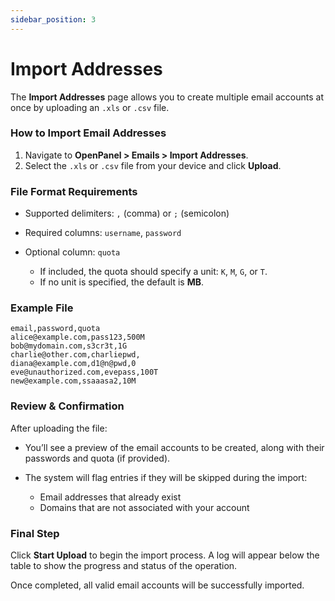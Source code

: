 ```yaml
---
sidebar_position: 3
---
```


# Import Addresses

The **Import Addresses** page allows you to create multiple email accounts at once by uploading an `.xls` or `.csv` file.

### How to Import Email Addresses

1. Navigate to **OpenPanel > Emails > Import Addresses**.
2. Select the `.xls` or `.csv` file from your device and click **Upload**.

### File Format Requirements

* Supported delimiters: `,` (comma) or `;` (semicolon)
* Required columns: `username`, `password`
* Optional column: `quota`

  * If included, the quota should specify a unit: `K`, `M`, `G`, or `T`.
  * If no unit is specified, the default is **MB**.

### Example File

```csv
email,password,quota
alice@example.com,pass123,500M
bob@mydomain.com,s3cr3t,1G
charlie@other.com,charliepwd,
diana@example.com,d1@n@pwd,0
eve@unauthorized.com,evepass,100T
new@example.com,ssaaasa2,10M
```

### Review & Confirmation

After uploading the file:

* You’ll see a preview of the email accounts to be created, along with their passwords and quota (if provided).
* The system will flag entries if they will be skipped during the import:

  * Email addresses that already exist
  * Domains that are not associated with your account

### Final Step

Click **Start Upload** to begin the import process. A log will appear below the table to show the progress and status of the operation.

Once completed, all valid email accounts will be successfully imported.
